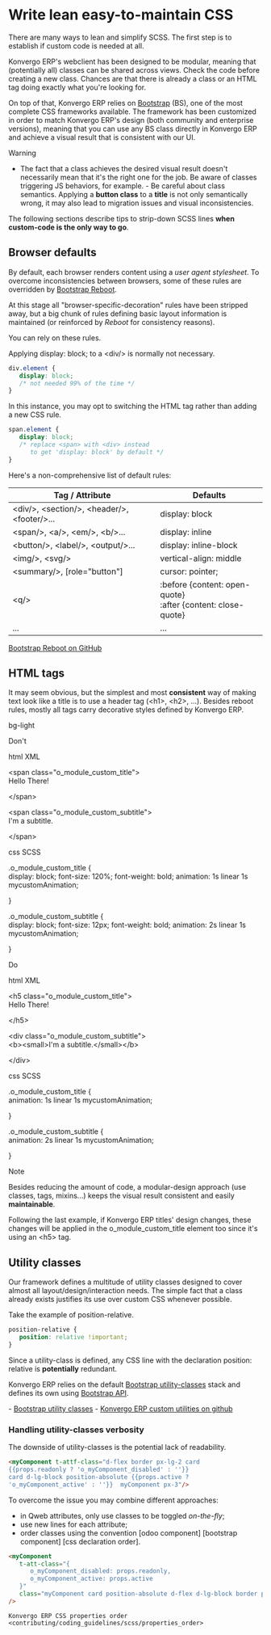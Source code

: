 # Write lean easy-to-maintain CSS

There are many ways to lean and simplify SCSS. The first step is to
establish if custom code is needed at all.

Konvergo ERP's webclient has been designed to be modular, meaning that
(potentially all) classes can be shared across views. Check the code
before creating a new class. Chances are that there is already a class
or an HTML tag doing exactly what you're looking for.

On top of that, Konvergo ERP relies on
[Bootstrap](https://getbootstrap.com/docs/5.1/getting-started/introduction/)
(BS), one of the most complete CSS frameworks available. The framework
has been customized in order to match Konvergo ERP's design (both community and
enterprise versions), meaning that you can use any BS class directly in
Konvergo ERP and achieve a visual result that is consistent with our UI.

> [!WARNING]
> - The fact that a class achieves the desired visual result doesn't
> necessarily mean that it's the right one for the job. Be aware of
> classes triggering JS behaviors, for example. - Be careful about class
> semantics. Applying a **button class** to a **title** is not only
> semantically wrong, it may also lead to migration issues and visual
> inconsistencies.

The following sections describe tips to strip-down SCSS lines **when
custom-code is the only way to go**.

## Browser defaults

By default, each browser renders content using a *user agent
stylesheet*. To overcome inconsistencies between browsers, some of these
rules are overridden by [Bootstrap
Reboot](https://getbootstrap.com/docs/5.1/content/reboot/).

At this stage all "browser-specific-decoration" rules have been stripped
away, but a big chunk of rules defining basic layout information is
maintained (or reinforced by *Reboot* for consistency reasons).

You can rely on these rules.

<div class="example">

Applying <span class="title-ref">display: block;</span> to a
<span class="title-ref">\<div/\></span> is normally not necessary.

``` css
div.element {
   display: block;
   /* not needed 99% of the time */
}
```

</div>

<div class="example">

In this instance, you may opt to switching the HTML tag rather than
adding a new CSS rule.

``` css
span.element {
   display: block;
   /* replace <span> with <div> instead
      to get 'display: block' by default */
}
```

</div>

Here's a non-comprehensive list of default rules:

<table>
<thead>
<tr class="header">
<th>Tag / Attribute</th>
<th>Defaults</th>
</tr>
</thead>
<tbody>
<tr class="odd">
<td><span class="title-ref">&lt;div/&gt;</span>, <span
class="title-ref">&lt;section/&gt;</span>, <span
class="title-ref">&lt;header/&gt;</span>, <span
class="title-ref">&lt;footer/&gt;</span>...</td>
<td><span class="title-ref">display: block</span></td>
</tr>
<tr class="even">
<td><span class="title-ref">&lt;span/&gt;</span>, <span
class="title-ref">&lt;a/&gt;</span>, <span
class="title-ref">&lt;em/&gt;</span>, <span
class="title-ref">&lt;b/&gt;</span>...</td>
<td><span class="title-ref">display: inline</span></td>
</tr>
<tr class="odd">
<td><span class="title-ref">&lt;button/&gt;</span>, <span
class="title-ref">&lt;label/&gt;</span>, <span
class="title-ref">&lt;output/&gt;</span>...</td>
<td><span class="title-ref">display: inline-block</span></td>
</tr>
<tr class="even">
<td><span class="title-ref">&lt;img/&gt;</span>, <span
class="title-ref">&lt;svg/&gt;</span></td>
<td><span class="title-ref">vertical-align: middle</span></td>
</tr>
<tr class="odd">
<td><span class="title-ref">&lt;summary/&gt;</span>, <span
class="title-ref">[role="button"]</span></td>
<td><span class="title-ref">cursor: pointer;</span></td>
</tr>
<tr class="even">
<td><span class="title-ref">&lt;q/&gt;</span></td>
<td><div class="line-block"><span class="title-ref">:before {content:
open-quote}</span><br />
<span class="title-ref">:after {content: close-quote}</span></div></td>
</tr>
<tr class="odd">
<td>...</td>
<td>...</td>
</tr>
</tbody>
</table>

<div class="seealso">

[Bootstrap Reboot on
GitHub](https://github.com/twbs/bootstrap/blob/1a6fdfae6b/scss/_reboot.scss)

</div>

## HTML tags

It may seem obvious, but the simplest and most **consistent** way of
making text look like a title is to use a header tag
(<span class="title-ref">\<h1\></span>,
<span class="title-ref">\<h2\></span>, ...). Besides reboot rules,
mostly all tags carry decorative styles defined by Konvergo ERP.

<div class="rst-class">

bg-light

</div>

<div class="example">

<div class="container alert alert-danger">

Don't

<div class="tabs">

<div class="code-tab">

html XML

\<span class="o_module_custom_title"\>  
Hello There!

\</span\>

\<span class="o_module_custom_subtitle"\>  
I'm a subtitle.

\</span\>

</div>

<div class="code-tab">

css SCSS

.o_module_custom_title {  
display: block; font-size: 120%; font-weight: bold; animation: 1s linear
1s mycustomAnimation;

}

.o_module_custom_subtitle {  
display: block; font-size: 12px; font-weight: bold; animation: 2s linear
1s mycustomAnimation;

}

</div>

</div>

</div>

<div class="container alert alert-success">

Do

<div class="tabs">

<div class="code-tab">

html XML

\<h5 class="o_module_custom_title"\>  
Hello There!

\</h5\>

\<div class="o_module_custom_subtitle"\>  
\<b\>\<small\>I'm a subtitle.\</small\>\</b\>

\</div\>

</div>

<div class="code-tab">

css SCSS

.o_module_custom_title {  
animation: 1s linear 1s mycustomAnimation;

}

.o_module_custom_subtitle {  
animation: 2s linear 1s mycustomAnimation;

}

</div>

</div>

</div>

</div>

> [!NOTE]
> Besides reducing the amount of code, a modular-design approach (use
> classes, tags, mixins...) keeps the visual result consistent and
> easily **maintainable**.
>
> Following the last example, if Konvergo ERP titles' design changes, these
> changes will be applied in the
> <span class="title-ref">o_module_custom_title</span> element too since
> it's using an <span class="title-ref">\<h5\></span> tag.

## Utility classes

Our framework defines a multitude of utility classes designed to cover
almost all layout/design/interaction needs. The simple fact that a class
already exists justifies its use over custom CSS whenever possible.

Take the example of <span class="title-ref">position-relative</span>.

``` css
position-relative {
   position: relative !important;
}
```

Since a utility-class is defined, any CSS line with the declaration
<span class="title-ref">position: relative</span> is **potentially**
redundant.

Konvergo ERP relies on the default [Bootstrap
utility-classes](https://getbootstrap.com/docs/5.1/utilities/background/)
stack and defines its own using [Bootstrap
API](https://getbootstrap.com/docs/5.1/utilities/api/).

<div class="seealso">

\- [Bootstrap utility
classes](https://getbootstrap.com/docs/5.1/utilities/api/) - [Konvergo ERP
custom utilities on
github](%7BGITHUB_PATH%7D/addons/web/static/src/scss/utilities_custom.scss)

</div>

### Handling utility-classes verbosity

The downside of utility-classes is the potential lack of readability.

<div class="example">

``` html
<myComponent t-attf-class="d-flex border px-lg-2 card
{{props.readonly ? 'o_myComponent_disabled' : ''}}
card d-lg-block position-absolute {{props.active ?
'o_myComponent_active' : ''}}  myComponent px-3"/>
```

</div>

To overcome the issue you may combine different approaches:

- in Qweb attributes, only use classes to be toggled *on-the-fly*;
- use new lines for each attribute;
- order classes using the convention <span class="title-ref">\[odoo
  component\] \[bootstrap component\] \[css declaration order\]</span>.

<div class="example">

``` html
<myComponent
   t-att-class="{
      o_myComponent_disabled: props.readonly,
      o_myComponent_active: props.active
   }"
   class="myComponent card position-absolute d-flex d-lg-block border px-3 px-lg-2"
/>
```

</div>

<div class="seealso">

`Konvergo ERP CSS properties order <contributing/coding_guidelines/scss/properties_order>`

</div>
